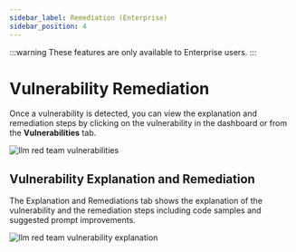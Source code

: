 ```yaml
---
sidebar_label: Remediation (Enterprise)
sidebar_position: 4
---
```


:::warning
These features are only available to Enterprise users.
:::

# Vulnerability Remediation

Once a vulnerability is detected, you can view the explanation and remediation steps by clicking on the vulnerability in the dashboard or from the **Vulnerabilities** tab.

![llm red team vulnerabilities](/img/docs/cloud/managing-vulnerabilities/navigating.png)

## Vulnerability Explanation and Remediation

The Explanation and Remediations tab shows the explanation of the vulnerability and the remediation steps including code samples and suggested prompt improvements.

![llm red team vulnerability explanation](/img/docs/cloud/managing-vulnerabilities/explenation-remediation.png)
